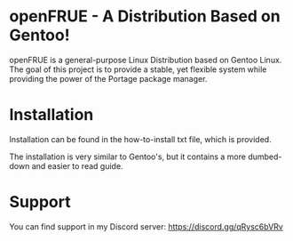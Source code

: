 # openFRUE - A Distribution Based on Gentoo!

openFRUE is a general-purpose Linux Distribution based on Gentoo Linux. The goal of this project is to provide a stable, yet flexible system while providing the power of the Portage package manager. 

# Installation

Installation can be found in the how-to-install txt file, which is provided.

The installation is very similar to Gentoo's, but it contains a more dumbed-down and easier to read guide.

# Support

You can find support in my Discord server: https://discord.gg/qRysc6bVRv
